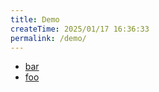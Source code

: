 ```yaml
---
title: Demo
createTime: 2025/01/17 16:36:33
permalink: /demo/
---
```


- [bar](./bar.md)
- [foo](./foo.md)
